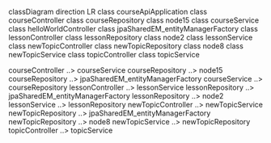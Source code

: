 classDiagram
direction LR
class courseApiApplication
class courseController
class courseRepository
class node15
class courseService
class helloWorldController
class jpaSharedEM_entityManagerFactory
class lessonController
class lessonRepository
class node2
class lessonService
class newTopicController
class newTopicRepository
class node8
class newTopicService
class topicController
class topicService

courseController ..>  courseService
courseRepository ..>  node15
courseRepository ..>  jpaSharedEM_entityManagerFactory
courseService ..>  courseRepository
lessonController ..>  lessonService
lessonRepository ..>  jpaSharedEM_entityManagerFactory
lessonRepository ..>  node2
lessonService ..>  lessonRepository
newTopicController ..>  newTopicService
newTopicRepository ..>  jpaSharedEM_entityManagerFactory
newTopicRepository ..>  node8
newTopicService ..>  newTopicRepository
topicController ..>  topicService 
